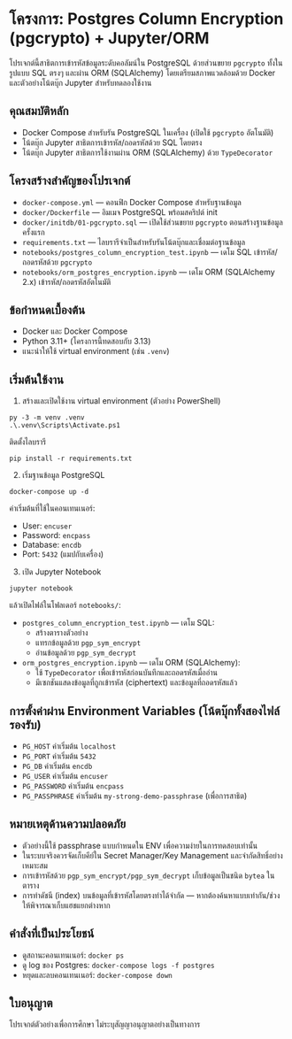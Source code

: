 # โครงการ: Postgres Column Encryption (pgcrypto) + Jupyter/ORM

โปรเจกต์นี้สาธิตการเข้ารหัสข้อมูลระดับคอลัมน์ใน PostgreSQL ด้วยส่วนขยาย `pgcrypto` ทั้งในรูปแบบ SQL ตรงๆ และผ่าน ORM (SQLAlchemy) โดยเตรียมสภาพแวดล้อมด้วย Docker และตัวอย่างโน้ตบุ๊ก Jupyter สำหรับทดลองใช้งาน

## คุณสมบัติหลัก
- Docker Compose สำหรับรัน PostgreSQL ในเครื่อง (เปิดใช้ `pgcrypto` อัตโนมัติ)
- โน้ตบุ๊ก Jupyter สาธิตการเข้ารหัส/ถอดรหัสด้วย SQL โดยตรง
- โน้ตบุ๊ก Jupyter สาธิตการใช้งานผ่าน ORM (SQLAlchemy) ด้วย `TypeDecorator`

## โครงสร้างสำคัญของโปรเจกต์
- `docker-compose.yml` — คอนฟิก Docker Compose สำหรับฐานข้อมูล
- `docker/Dockerfile` — อิมเมจ PostgreSQL พร้อมสคริปต์ init
- `docker/initdb/01-pgcrypto.sql` — เปิดใช้ส่วนขยาย `pgcrypto` ตอนสร้างฐานข้อมูลครั้งแรก
- `requirements.txt` — ไลบรารีจำเป็นสำหรับรันโน้ตบุ๊กและเชื่อมต่อฐานข้อมูล
- `notebooks/postgres_column_encryption_test.ipynb` — เดโม SQL เข้ารหัส/ถอดรหัสด้วย `pgcrypto`
- `notebooks/orm_postgres_encryption.ipynb` — เดโม ORM (SQLAlchemy 2.x) เข้ารหัส/ถอดรหัสอัตโนมัติ

## ข้อกำหนดเบื้องต้น
- Docker และ Docker Compose
- Python 3.11+ (โครงการนี้ทดสอบกับ 3.13)
- แนะนำให้ใช้ virtual environment (เช่น `.venv`)

## เริ่มต้นใช้งาน
1) สร้างและเปิดใช้งาน virtual environment (ตัวอย่าง PowerShell)
```
py -3 -m venv .venv
.\.venv\Scripts\Activate.ps1
```
ติดตั้งไลบรารี
```
pip install -r requirements.txt
```

2) เริ่มฐานข้อมูล PostgreSQL
```
docker-compose up -d
```
ค่าเริ่มต้นที่ใช้ในคอนเทนเนอร์:
- User: `encuser`
- Password: `encpass`
- Database: `encdb`
- Port: `5432` (แมปกับเครื่อง)

3) เปิด Jupyter Notebook
```
jupyter notebook
```
แล้วเปิดไฟล์ในโฟลเดอร์ `notebooks/`:
- `postgres_column_encryption_test.ipynb` — เดโม SQL:
  - สร้างตารางตัวอย่าง
  - แทรกข้อมูลด้วย `pgp_sym_encrypt`
  - อ่านข้อมูลด้วย `pgp_sym_decrypt`
- `orm_postgres_encryption.ipynb` — เดโม ORM (SQLAlchemy):
  - ใช้ `TypeDecorator` เพื่อเข้ารหัสก่อนบันทึกและถอดรหัสเมื่ออ่าน
  - มีเซกชันแสดงข้อมูลที่ถูกเข้ารหัส (ciphertext) และข้อมูลที่ถอดรหัสแล้ว

## การตั้งค่าผ่าน Environment Variables (โน้ตบุ๊กทั้งสองไฟล์รองรับ)
- `PG_HOST` ค่าเริ่มต้น `localhost`
- `PG_PORT` ค่าเริ่มต้น `5432`
- `PG_DB` ค่าเริ่มต้น `encdb`
- `PG_USER` ค่าเริ่มต้น `encuser`
- `PG_PASSWORD` ค่าเริ่มต้น `encpass`
- `PG_PASSPHRASE` ค่าเริ่มต้น `my-strong-demo-passphrase` (เพื่อการสาธิต)

## หมายเหตุด้านความปลอดภัย
- ตัวอย่างนี้ใช้ passphrase แบบกำหนดใน ENV เพื่อความง่ายในการทดสอบเท่านั้น
- ในระบบจริงควรจัดเก็บคีย์ใน Secret Manager/Key Management และจำกัดสิทธิ์อย่างเหมาะสม
- การเข้ารหัสด้วย `pgp_sym_encrypt/pgp_sym_decrypt` เก็บข้อมูลเป็นชนิด `bytea` ในตาราง
- การทำดัชนี (index) บนข้อมูลที่เข้ารหัสโดยตรงทำได้จำกัด — หากต้องค้นหาแบบเท่ากัน/ช่วง ให้พิจารณาเก็บแฮชแยกต่างหาก

## คำสั่งที่เป็นประโยชน์
- ดูสถานะคอนเทนเนอร์: `docker ps`
- ดู log ของ Postgres: `docker-compose logs -f postgres`
- หยุดและลบคอนเทนเนอร์: `docker-compose down`

## ใบอนุญาต
โปรเจกต์ตัวอย่างเพื่อการศึกษา ไม่ระบุสัญญาอนุญาตอย่างเป็นทางการ

